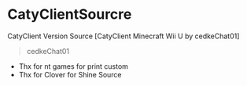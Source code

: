 # CatyClientSourcre
CatyClient Version Source [CatyClient Minecraft Wii U by cedkeChat01]
> cedkeChat01
- Thx for nt games for print custom
- Thx for Clover for Shine Source
